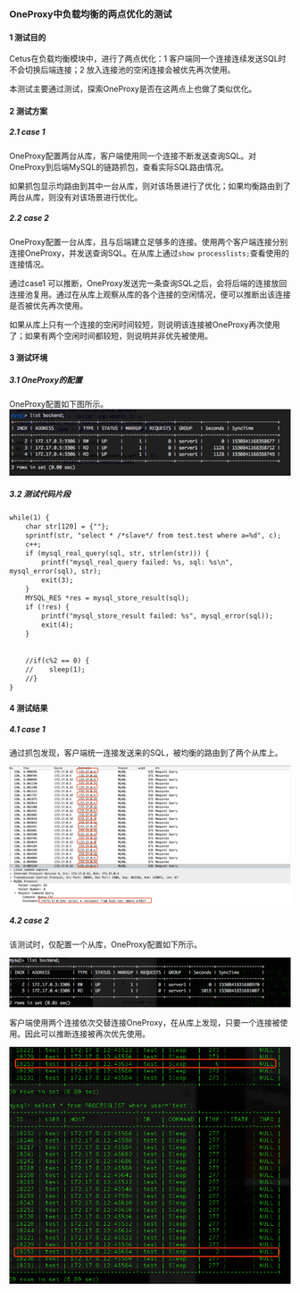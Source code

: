 ### OneProxy中负载均衡的两点优化的测试
#### 1 测试目的
Cetus在负载均衡模块中，进行了两点优化：1 客户端同一个连接连续发送SQL时不会切换后端连接；2 放入连接池的空闲连接会被优先再次使用。

本测试主要通过测试，探索OneProxy是否在这两点上也做了类似优化。

#### 2 测试方案
##### 2.1 case 1
OneProxy配置两台从库，客户端使用同一个连接不断发送查询SQL。对OneProxy到后端MySQL的链路抓包，查看实际SQL路由情况。

如果抓包显示均路由到其中一台从库，则对该场景进行了优化；如果均衡路由到了两台从库，则没有对该场景进行优化。

##### 2.2 case 2
OneProxy配置一台从库，且与后端建立足够多的连接。使用两个客户端连接分别连接OneProxy，并发送查询SQL。在从库上通过`show processlists;`查看使用的连接情况。

通过case1 可以推断，OneProxy发送完一条查询SQL之后，会将后端的连接放回连接池复用。通过在从库上观察从库的各个连接的空闲情况，便可以推断出该连接是否被优先再次使用。

如果从库上只有一个连接的空闲时间较短，则说明该连接被OneProxy再次使用了；如果有两个空闲时间都较短，则说明并非优先被使用。

#### 3 测试环境
##### 3.1 OneProxy的配置
OneProxy配置如下图所示。
![4.3.1](./images/4.3.1.png)

##### 3.2 测试代码片段

```
while(1) {
    char str[120] = {""};
    sprintf(str, "select * /*slave*/ from test.test where a=%d", c);
    c++;
    if (mysql_real_query(sql, str, strlen(str))) {
        printf("mysql_real_query failed: %s, sql: %s\n", mysql_error(sql), str);
        exit(3);
    }
    MYSQL_RES *res = mysql_store_result(sql);
    if (!res) {
        printf("mysql_store_result failed: %s", mysql_error(sql));
        exit(4);
    }


    //if(c%2 == 0) {
    //    sleep(1);
    //}
}

```

#### 4 测试结果
##### 4.1 case 1
通过抓包发现，客户端统一连接发送来的SQL，被均衡的路由到了两个从库上。

![4.4.1](./images/4.4.1.png)

##### 4.2 case 2
该测试时，仅配置一个从库，OneProxy配置如下所示。

![4.4.2](./images/4.4.2.png)

客户端使用两个连接依次交替连接OneProxy，在从库上发现，只要一个连接被使用。因此可以推断连接被再次优先使用。

![4.4.3](./images/4.4.3.png)

